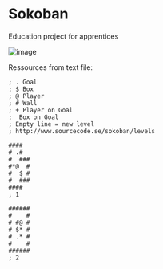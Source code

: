 # Sokoban

Education project for apprentices

![image](https://user-images.githubusercontent.com/48712459/179979396-35e553b7-6144-4714-ab85-5f1040d6d932.png)

Ressources from text file:

```text
; . Goal
; $ Box
; @ Player
; # Wall
; + Player on Goal
;  Box on Goal
; Empty line = new level
; http://www.sourcecode.se/sokoban/levels

####
# .#
#  ###
#*@  #
#  $ #
#  ###
####
; 1

######
#    #
# #@ #
# $* #
# .* #
#    #
######
; 2
```
